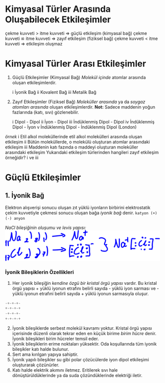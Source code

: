 # Kimyasal Türler Arasında Oluşabilecek Etkileşimler
çekme kuvveti > itme kuvveti ⇒  güçlü etkileşim (kimyasal bağ)
çekme kuvveti ≌ itme kuvveti ⇒  zayıf etkileşim (fiziksel bağ)
çekme kuvveti < itme kuvveti ⇒  etkileşim oluşmaz


# Kimyasal Türler Arası Etkileşimler

1. Güçlü Etkileşimler (Kimyasal Bağ)
_Molekül içinde_ atomlar arasında oluşan etkileşimlerdir.

    ⅰ İyonik Bağ
    ⅱ Kovalent Bağ
    ⅲ Metalik Bağ


2. Zayıf Etkileşimler (Fiziksel Bağ)
_Moleküller arasında_ ya da _soygaz atomları arasında_ oluşan etkileşimlerdir.
**Not:** Sadece maddenin yoğun fazlarında (katı, sıvı) gözlenebilir.

    ⅰ Dipol - Dipol
    ⅱ İyon - Dipol
    ⅲ İndüklenmiş Dipol - Dipol
    ⅳ İndüklenmiş Dipol - İyon
    ⅴ İndüklenmiş Dipol - İndüklenmiş Dipol (London)


*örnek* 
ⅰ Etil alkol moleküllerinde etil alkol molekülleri arasında oluşan etkileşim
ⅱ Bütün moleküllerde, o molekülü oluşturan atomlar arasındaki etkileşim
ⅲ Maddenin katı fazında o maddeyi oluşturan moleküller arasındaki etkileşim
Yukarıdaki etkileşim türlerinden hangileri zayıf etkileşim örneğidir?
    ⅰ ve ⅲ


# Güçlü Etkileşimler

## 1. İyonik Bağ
Elektron alışverişi sonucu oluşan zıt yüklü iyonların birbirini elektrostatik çekim kuvvetiyle çekmesi sonucu oluşan bağa *iyonik bağ* denir.
`katyon (+) (-) anyon`

*NaCl bileşiğinin oluşumu ve levis yapısı:*
![image](nacl-levis-yapısı.svg)

### İyonik Bileşiklerin Özellikleri
1. Her iyonik bileşiğin *kendine özgü bir kristal örgü yapısı* vardır. Bu kristal örgü yapısı + yüklü iyonun etrafını belirli sayıda - yüklü iyon sarması ve - yüklü iyonun etrafıni belirli sayıda + yüklü iyonun sarmasıyla oluşur.
```js
-+-+-+-
+-+-+-+
-+-+-+-
+-+-+-+
```
2. İyonik bileşiklerde serbest molekül kavramı yoktur. Kristal örgü yapısı içerisinde düzenli olarak tekrar eden en küçük birime *birim hücre* denir. İyonik bileşikleri birim hücreler temsil eder.
3. İyonik bileşiklerin erime noktaları yüksektir. Oda koşullarında tüm iyonik bileşikler katı halde bulunur.
4. Sert ama kırılgan yapıya sahiptir.
5. İyonik yapılı bileşikler su gibi polar çözücülerde iyon dipol etkileşimi oluşturarak çözünürler.
6. Katı halde elektrik akımını iletmez. Eritilerek sıvı hale dönüştürüldüklerinde ya da suda çözündüklerinde elektriği iletir.


